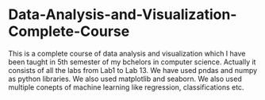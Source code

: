 # Data-Analysis-and-Visualization-Complete-Course
This is a complete course of data analysis and visualization which I have been taught in 5th semester of my bchelors in computer science. Actually it consists of all the labs from Lab1 to Lab 13. We have used pndas and numpy as python libraries. We also used matplotlib and seaborn. We also used multiple conepts of machine learning like regression, classifications etc.
